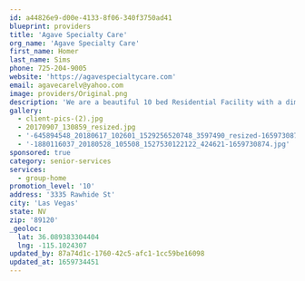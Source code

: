 ```yaml
---
id: a44826e9-d00e-4133-8f06-340f3750ad41
blueprint: providers
title: 'Agave Specialty Care'
org_name: 'Agave Specialty Care'
first_name: Homer
last_name: Sims
phone: 725-204-9005
website: 'https://agavespecialtycare.com'
email: agavecarelv@yahoo.com
image: providers/Original.png
description: 'We are a beautiful 10 bed Residential Facility with a dimentia Rider. ASC is 6000 sq ft of luxury living with .5 acre of enjoyment space to explore with 24 hr care and attention.'
gallery:
  - client-pics-(2).jpg
  - 20170907_130859_resized.jpg
  - '-645894548_20180617_102601_1529256520748_3597490_resized-1659730872.jpg'
  - '-1880116037_20180528_105508_1527530122122_424621-1659730874.jpg'
sponsored: true
category: senior-services
services:
  - group-home
promotion_level: '10'
address: '3335 Rawhide St'
city: 'Las Vegas'
state: NV
zip: '89120'
_geoloc:
  lat: 36.089383304404
  lng: -115.1024307
updated_by: 87a74d1c-1760-42c5-afc1-1cc59be16098
updated_at: 1659734451
---
```

